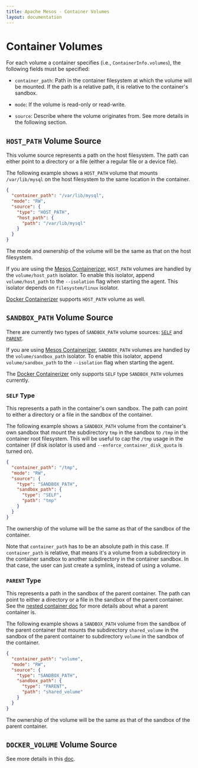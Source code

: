 ```yaml
---
title: Apache Mesos - Container Volumes
layout: documentation
---
```


# Container Volumes

For each volume a container specifies (i.e., `ContainerInfo.volumes`),
the following fields must be specified:

- `container_path`: Path in the container filesystem at which the
  volume will be mounted. If the path is a relative path, it is
  relative to the container's sandbox.

- `mode`: If the volume is read-only or read-write.

- `source`: Describe where the volume originates from. See more
  details in the following section.

## `HOST_PATH` Volume Source

This volume source represents a path on the host filesystem. The path
can either point to a directory or a file (either a regular file or a
device file).

The following example shows a `HOST_PATH` volume that mounts
`/var/lib/mysql` on the host filesystem to the same location in the
container.

```json
{
  "container_path": "/var/lib/mysql",
  "mode": "RW",
  "source": {
    "type": "HOST_PATH",
    "host_path": {
      "path": "/var/lib/mysql"
    }
  }
}
```

The mode and ownership of the volume will be the same as that on the
host filesystem.

If you are using the [Mesos Containerizer](mesos-containerizer.md),
`HOST_PATH` volumes are handled by the `volume/host_path` isolator. To
enable this isolator, append `volume/host_path` to the `--isolation`
flag when starting the agent. This isolator depends on
`filesystem/linux` isolator.

[Docker Containerizer](docker-containerizer.md) supports `HOST_PATH`
volume as well.

## `SANDBOX_PATH` Volume Source

There are currently two types of `SANDBOX_PATH` volume sources:
[`SELF`](#self-type) and [`PARENT`](#parent-type).

If you are using [Mesos Containerizer](mesos-containerizer.md),
`SANDBOX_PATH` volumes are handled by the `volume/sandbox_path`
isolator.  To enable this isolator, append `volume/sandbox_path` to
the `--isolation` flag when starting the agent.

The [Docker Containerizer](docker-containerizer.md) only supports
`SELF` type `SANDBOX_PATH` volumes currently.

### `SELF` Type

This represents a path in the container's own sandbox. The path can
point to either a directory or a file in the sandbox of the container.

The following example shows a `SANDBOX_PATH` volume from the
container's own sandbox that mount the subdirectory `tmp` in the
sandbox to `/tmp` in the container root filesystem. This will be
useful to cap the `/tmp` usage in the container (if disk isolator is
used and `--enforce_container_disk_quota` is turned on).

```json
{
  "container_path": "/tmp",
  "mode": "RW",
  "source": {
    "type": "SANDBOX_PATH",
    "sandbox_path": {
      "type": "SELF",
      "path": "tmp"
    }
  }
}
```

The ownership of the volume will be the same as that of the sandbox of
the container.

Note that `container_path` has to be an absolute path in this case. If
`container_path` is relative, that means it's a volume from a
subdirectory in the container sandbox to another subdirectory in the
container sandbox. In that case, the user can just create a symlink,
instead of using a volume.

### `PARENT` Type

This represents a path in the sandbox of the parent container. The
path can point to either a directory or a file in the sandbox of the
parent container. See the [nested container
doc](nested-container-and-task-group.md) for more details about what a
parent container is.

The following example shows a `SANDBOX_PATH` volume from the sandbox
of the parent container that mounts the subdirectory `shared_volume` in
the sandbox of the parent container to subdirectory `volume` in the
sandbox of the container.

```json
{
  "container_path": "volume",
  "mode": "RW",
  "source": {
    "type": "SANDBOX_PATH",
    "sandbox_path": {
      "type": "PARENT",
      "path": "shared_volume"
    }
  }
}
```

The ownership of the volume will be the same as that of the sandbox of
the parent container.

## `DOCKER_VOLUME` Volume Source

See more details in this [doc](isolators/docker-volume.md).
